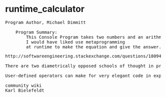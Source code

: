 # runtime_calculator

<pre>
Program Author, Michael Dimmitt

    Program Summary:
        This Console Program takes two numbers and an arithmatic_expression
        I would have liked use metaprogramming 
        at runtime to make the equation and give the answer. 
</pre>


<pre>
http://softwareengineering.stackexchange.com/questions/180948/why-arent-user-defined-operators-more-common

There are two diametrically opposed schools of thought in programming language design. One is that programmers write better code with fewer restrictions, and the other is that they write better code with more restrictions. In my opinion, the reality is that good experienced programmers flourish with fewer restrictions, but that restrictions can benefit the code quality of beginners.

User-defined operators can make for very elegant code in experienced hands, and utterly awful code by a beginner. So whether your language includes them or not depends on your language designer's school of thought.

community wiki
Karl Bielefeldt
</pre>
